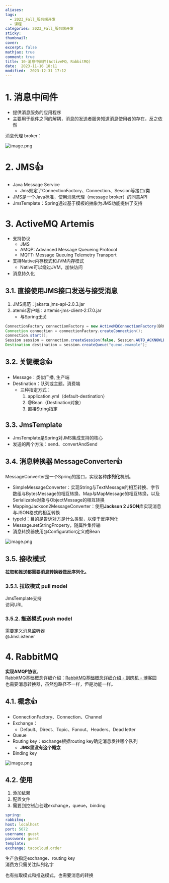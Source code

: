 ```yaml
---
aliases: 
tags:
  - 2023_Fall_服务端开发
  - 课程
categories: 2023_Fall_服务端开发
sticky:
thumbnail:
cover: 
excerpt: false
mathjax: true
comment: true
title: 10-消息中间件(ActiveMQ、RabbitMQ)
date:  2023-11-16 18:11
modified:  2023-12-31 17:12
---
```


# 1. 消息中间件

- 提供消息服务的应用程序
- 主要用于组件之间的解耦，消息的发送者服务知道消息使用者的存在，反之依然

消息代理 broker：

![image.png](https://chillcharlie-img.oss-cn-hangzhou.aliyuncs.com/image%2F2023%2F11%2F16%2F18-53-01-0b10509f214aed7690a292bddcc3240f-20231116185259-10be9f.png)

# 2. JMS👍

- Java Message Service
	- Jms规定了ConnectionFactory、Connection、Session等接口/类
- JMS是一个Java标准，使用消息代理（message broker）的同意API
- JmsTemplate：Spring通过基于模板的抽象为JMS功能提供了支持

# 3. ActiveMQ Artemis

- 支持协议
	- JMS
	- AMQP: Advanced Message Queueing Protocol
	- MQTT: Message Queuing Telemetry Transport
- 支持Native内存模式和JVM内存模式
	- Native可以绕过JVM，加快访问
- 消息持久化

## 3.1. 直接使用JMS接口发送与接受消息

1. JMS规范：jakarta.jms-api-2.0.3.jar
2. atemis客户端：artemis-jms-client-2.17.0.jar
	- 与Spring无关

```java
ConnectionFactory connectionFactory = new ActiveMQConnectionFactory(BROKER_URL, USERNAME, PASSWORD);
Connection connection = connectionFactory.createConnection();
connection.start();
Session session = connection.createSession(false, Session.AUTO_ACKNOWLEDGE);
Destination destination = session.createQueue("queue.example");
```

## 3.2. 关键概念👍

- Message：类似广播, 生产端
- Destination：队列或主题。消费端
	- 三种指定方式：
		1. application.yml（default-destination）
		2. @Bean（Destination对象）
		3. 直接String指定

## 3.3. JmsTemplate

- JmsTemplate是Spring对JMS集成支持的核心
- 发送的两个方法：send、convertAndSend

## 3.4. 消息转换器 MessageConverter👍

MessageConverter是一个Spring的接口，实现各种**序列化**机制。

- SimpleMessageConverter：实现String与TextMessage的相互转换、字节数组与BytesMessage的相互转换、Map与MapMessage的相互转换，以及Serializable对象与ObjectMessage的相互转换
- MappingJackson2MessageConverter：使用**Jackson 2 JSON**库实现消息与JSON格式的相互转换
- typeId：目的是告诉对方是什么类型，以便于反序列化
- Message.setStringProperty，随属性集传输
- 消息转换器使用@Configuration定义成Bean

![image.png](https://chillcharlie-img.oss-cn-hangzhou.aliyuncs.com/image%2F2023%2F12%2F31%2F17-02-28-148a7c245eb17542de98c2c91efe9929-20231231170228-794f8b.png)

## 3.5. 接收模式

**拉取和推送都需要消息转换器做反序列化。**

### 3.5.1. 拉取模式 pull model

JmsTemplate支持  
访问URL

### 3.5.2. 推送模式 push model

需要定义消息监听器  
@JmsListener

# 4. RabbitMQ

**实现AMQP协议**。  
RabbitMQ基础概念详细介绍：[RabbitMQ基础概念详细介绍 - 割肉机 - 博客园](https://www.cnblogs.com/williamjie/p/9481774.html)  
也需要消息转换器，虽然包路径不一样，但是功能一样。

## 4.1. 概念👍

- ConnectionFactory、Connection、Channel
- Exchange：
	- Default、Direct、Topic、Fanout、Headers、Dead letter
- Queue
- Routing key：exchange根据routing key确定消息发往哪个队列
	- **JMS里没有这个概念**
- Binding key

![image.png](https://chillcharlie-img.oss-cn-hangzhou.aliyuncs.com/image%2F2023%2F11%2F16%2F20-31-55-d57a847ec3e2d2ed48f59f6b49ec2e0c-20231116203155-0bdbb4.png)

## 4.2. 使用

1. 添加依赖
2. 配置文件
3. 需要到控制台创建exchange，queue，binding

```yaml
spring:
rabbitmq:
host: localhost
port: 5672
username: guest
password: guest
template:
exchange: tacocloud.order
```

生产放指定exchange、routing key  
消费方只需关注队列名字

也有拉取模式和推送模式，也需要消息的转换